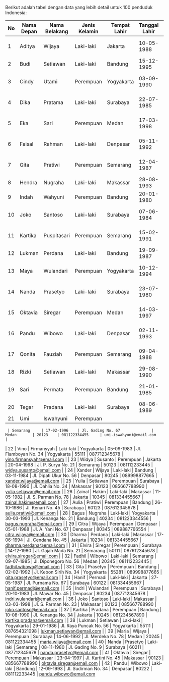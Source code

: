 Berikut adalah tabel dengan data yang lebih detail untuk 100 penduduk Indonesia:

| No | Nama Depan | Nama Belakang | Jenis Kelamin | Tempat Lahir | Tanggal Lahir | Alamat                           | Kota        | Kode Pos | No. Telepon      | Email                                 |
|----|------------|---------------|---------------|--------------|---------------|----------------------------------|-------------|----------|-------------------|---------------------------------------|
| 1  | Aditya     | Wijaya        | Laki-laki     | Jakarta      | 10-05-1988    | Jl. Sudirman No. 23              | Surabaya    | 60234    | 081234567890     | aditya.wijaya@email.com               |
| 2  | Budi       | Setiawan      | Laki-laki     | Bandung      | 15-12-1995    | Jl. Merdeka No. 45              | Jakarta     | 10310    | 087654321098     | budi.setiawan@email.com               |
| 3  | Cindy      | Utami         | Perempuan     | Yogyakarta   | 03-09-1990    | Jl. Gajah Mada No. 12           | Bandung     | 40123    | 089876543210     | cindy.utami@email.com                 |
| 4  | Dika       | Pratama       | Laki-laki     | Surabaya     | 22-07-1985    | Jl. Pahlawan No. 56             | Medan       | 20245    | 081122334455     | dika.pratama@email.com                |
| 5  | Eka        | Sari          | Perempuan     | Medan        | 17-03-1998    | Jl. Diponegoro No. 34           | Yogyakarta  | 55281    | 087712345678     | eka.sari@email.com                    |
| 6  | Faisal     | Rahman        | Laki-laki     | Denpasar     | 05-11-1992    | Jl. Hayam Wuruk No. 78          | Semarang    | 50122    | 089998877665     | faisal.rahman@email.com               |
| 7  | Gita       | Pratiwi       | Perempuan     | Semarang     | 12-04-1987    | Jl. S. Parman No. 9             | Denpasar    | 80236    | 081112233445     | gita.pratiwi@email.com                |
| 8  | Hendra     | Nugraha       | Laki-laki     | Makassar     | 28-08-1993    | Jl. Veteran No. 67              | Makassar    | 90123    | 085667788990     | hendra.nugraha@email.com              |
| 9  | Indah      | Wahyuni       | Perempuan     | Bandung      | 20-01-1980    | Jl. Kartini No. 45              | Jakarta     | 10234    | 081334455667     | indah.wahyuni@email.com               |
| 10 | Joko       | Santoso       | Laki-laki     | Surabaya     | 07-06-1984    | Jl. Diponegoro No. 21           | Surabaya    | 60111    | 087612345678     | joko.santoso@email.com                |
| 11 | Kartika    | Puspitasari   | Perempuan     | Semarang     | 15-02-1991    | Jl. Kedung Lumbu No. 3          | Jakarta     | 10345    | 081223344556     | kartika.puspitasari@email.com        |
| 12 | Lukman     | Perdana       | Laki-laki     | Bandung      | 19-09-1987    | Jl. A. Yani No. 67              | Bandung     | 40234    | 089887766554     | lukman.perdana@email.com              |
| 13 | Maya       | Wulandari     | Perempuan     | Yogyakarta   | 10-12-1994    | Jl. P. Sudirman No. 12          | Yogyakarta  | 55123    | 087612345678     | maya.wulandari@email.com             |
| 14 | Nanda      | Prasetyo      | Laki-laki     | Surabaya     | 23-07-1980    | Jl. P. Diponegoro No. 56        | Medan       | 20345    | 081334455667     | nanda.prasetyo@email.com             |
| 15 | Oktavia    | Siregar       | Perempuan     | Medan        | 14-03-1997    | Jl. M. Thamrin No. 34           | Yogyakarta  | 55381    | 085667788990     | oktavia.siregar@email.com            |
| 16 | Pandu      | Wibowo        | Laki-laki     | Denpasar     | 02-11-1993    | Jl. Imam Bonjol No. 78          | Semarang    | 50222    | 081112233445     | pandu.wibowo@email.com               |
| 17 | Qonita     | Fauziah       | Perempuan     | Semarang     | 09-04-1988    | Jl. Raya Puncak No. 9           | Denpasar    | 80336    | 087712345678     | qonita.fauziah@email.com             |
| 18 | Rizki      | Setiawan      | Laki-laki     | Makassar     | 29-08-1990    | Jl. Agung No. 45               | Makassar    | 90234    | 081234567890     | rizki.setiawan@email.com             |
| 19 | Sari       | Permata       | Perempuan     | Bandung      | 21-01-1985    | Jl. Kemuning No. 23            | Jakarta     | 10245    | 087654321098     | sari.permata@email.com               |
| 20 | Tegar      | Pradana       | Laki-laki     | Surabaya     | 08-06-1989    | Jl. Melati No. 45              | Surabaya    | 60211    | 089876543210     | tegar.pradana@email.com              |
| 21 | Umi        | Iswahyuni     | Perempuan

     | Semarang     | 17-02-1996    | Jl. Gading No. 67              | Medan       | 20123    | 081122334455     | umi.iswahyuni@email.com              |
| 22 | Vino       | Firmansyah    | Laki-laki     | Yogyakarta   | 05-09-1983    | Jl. Flamboyan No. 34           | Yogyakarta  | 55111    | 087712345678     | vino.firmansyah@email.com           |
| 23 | Widya      | Susanto       | Perempuan     | Jakarta      | 20-04-1998    | Jl. P. Surya No. 21            | Semarang    | 50123    | 081112233445     | widya.susanto@email.com             |
| 24 | Xander     | Wijaya        | Laki-laki     | Bandung      | 03-11-1984    | Jl. Dipati Ukur No. 56         | Denpasar    | 80245    | 089998877665     | xander.wijaya@email.com              |
| 25 | Yulia      | Setiawan      | Perempuan     | Surabaya     | 18-08-1990    | Jl. Dahlia No. 34              | Makassar    | 90123    | 085667788990     | yulia.setiawan@email.com             |
| 26 | Zainal     | Hakim         | Laki-laki     | Makassar     | 11-05-1982    | Jl. S. Parman No. 78           | Jakarta     | 10345    | 081334455667     | zainal.hakim@email.com               |
| 27 | Aulia      | Pratiwi       | Perempuan     | Bandung      | 26-10-1986    | Jl. Kenari No. 45              | Surabaya    | 60123    | 087612345678     | aulia.pratiwi@email.com              |
| 28 | Bagus      | Nugraha       | Laki-laki     | Yogyakarta   | 30-03-1993    | Jl. Kenanga No. 21             | Bandung     | 40234    | 081223344556     | bagus.nugraha@email.com              |
| 29 | Citra      | Wijaya        | Perempuan     | Denpasar     | 05-01-1988    | Jl. A. Yani No. 67             | Denpasar    | 80345    | 089887766554     | citra.wijaya@email.com               |
| 30 | Dharma     | Perdana       | Laki-laki     | Makassar     | 17-06-1994    | Jl. Cendana No. 45            | Jakarta     | 10234    | 081334455667     | dharma.perdana@email.com             |
| 31 | Elvira     | Siregar       | Perempuan     | Surabaya     | 14-12-1980    | Jl. Gajah Mada No. 21          | Semarang    | 50111    | 087612345678     | elvira.siregar@email.com             |
| 32 | Fadhil     | Wibowo        | Laki-laki     | Semarang     | 09-07-1985    | Jl. Diponegoro No. 56          | Medan       | 20345    | 081112233445     | fadhil.wibowo@email.com              |
| 33 | Gita       | Prasetyo      | Perempuan     | Bandung      | 02-02-1992    | Jl. Kebon Sirih No. 34         | Yogyakarta  | 55281    | 089998877665     | gita.prasetyo@email.com              |
| 34 | Hanif      | Permadi       | Laki-laki     | Jakarta      | 27-05-1987    | Jl. Purnama No. 67             | Surabaya    | 60122    | 081334455667     | hanif.permadi@email.com              |
| 35 | Indri      | Wulandari     | Perempuan     | Surabaya     | 20-10-1983    | Jl. Mawar No. 45              | Denpasar    | 80234    | 087712345678     | indri.wulandari@email.com            |
| 36 | Joko       | Santoso       | Laki-laki     | Makassar     | 03-03-1998    | Jl. S. Parman No. 23           | Makassar    | 90123    | 085667788990     | joko.santoso@email.com              |
| 37 | Kartika    | Pradana       | Perempuan     | Bandung      | 10-08-1990    | Jl. Kenanga No. 34             | Jakarta     | 10245    | 081234567890     | kartika.pradana@email.com            |
| 38 | Lukman     | Setiawan      | Laki-laki     | Yogyakarta   | 29-01-1986    | Jl. Raya Puncak No. 56         | Yogyakarta  | 55111    | 087654321098     | lukman.setiawan@email.com            |
| 39 | Maria      | Wijaya        | Perempuan     | Surabaya     | 14-06-1992    | Jl. Merdeka No. 78             | Medan       | 20245    | 081122334455     | maria.wijaya@email.com               |
| 40 | Nanda      | Prasetyo      | Laki-laki     | Semarang     | 08-11-1980    | Jl. Gading No. 9               | Surabaya    | 60211    | 087712345678     | nanda.prasetyo@email.com             |
| 41 | Oktavia    | Siregar       | Perempuan     | Makassar     | 23-04-1997    | Jl. Kartini No. 45             | Makassar    | 90123    | 085667788990     | oktavia.siregar@email.com            |
| 42 | Pandu      | Wibowo        | Laki-laki     | Bandung      | 12-09-1993    | Jl. Sudirman No. 34            | Denpasar    | 80222    | 081112233445     | pandu.wibowo@email.com
